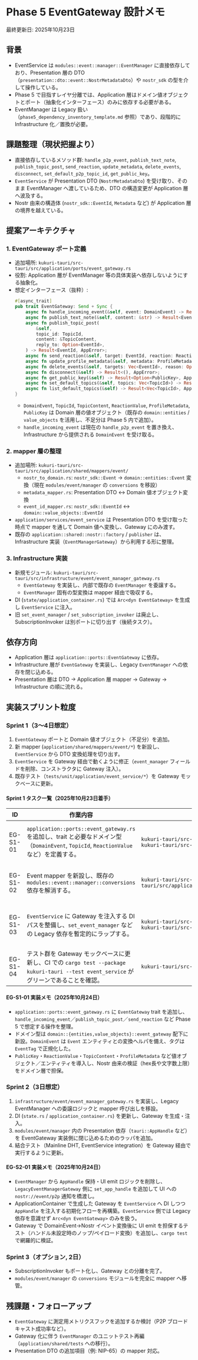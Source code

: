 # Phase 5 EventGateway 設計メモ
最終更新日: 2025年10月23日

## 背景
- EventService は `modules::event::manager::EventManager` に直接依存しており、Presentation 層の DTO（`presentation::dto::event::NostrMetadataDto`）や `nostr_sdk` の型を介して操作している。
- Phase 5 で目指すレイヤ分離では、Application 層はドメイン値オブジェクトとポート（抽象化インターフェース）のみに依存する必要がある。
- EventManager は Legacy 扱い（`phase5_dependency_inventory_template.md` 参照）であり、段階的に Infrastructure 化／置換が必要。

## 課題整理（現状把握より）
- 直接依存しているメソッド群: `handle_p2p_event`, `publish_text_note`, `publish_topic_post`, `send_reaction`, `update_metadata`, `delete_events`, `disconnect`, `set_default_p2p_topic_id`, `get_public_key`。
- `EventService` が Presentation DTO (`NostrMetadataDto`) を受け取り、そのまま EventManager へ渡しているため、DTO の構造変更が Application 層へ波及する。
- Nostr 由来の構造体 (`nostr_sdk::EventId`, `Metadata` など) が Application 層の境界を越えている。

## 提案アーキテクチャ

### 1. EventGateway ポート定義
- 追加場所: `kukuri-tauri/src-tauri/src/application/ports/event_gateway.rs`
- 役割: Application 層が EventManager 等の具体実装へ依存しないようにする抽象化。
- 想定インターフェース（抜粋）:
  ```rust
  #[async_trait]
  pub trait EventGateway: Send + Sync {
      async fn handle_incoming_event(&self, event: DomainEvent) -> Result<(), AppError>;
      async fn publish_text_note(&self, content: &str) -> Result<EventId, AppError>;
      async fn publish_topic_post(
          &self,
          topic_id: TopicId,
          content: &TopicContent,
          reply_to: Option<EventId>,
      ) -> Result<EventId, AppError>;
      async fn send_reaction(&self, target: EventId, reaction: ReactionValue) -> Result<EventId, AppError>;
      async fn update_profile_metadata(&self, metadata: ProfileMetadata) -> Result<EventId, AppError>;
      async fn delete_events(&self, targets: Vec<EventId>, reason: Option<String>) -> Result<EventId, AppError>;
      async fn disconnect(&self) -> Result<(), AppError>;
      async fn get_public_key(&self) -> Result<Option<PublicKey>, AppError>;
      async fn set_default_topics(&self, topics: Vec<TopicId>) -> Result<(), AppError>;
      async fn list_default_topics(&self) -> Result<Vec<TopicId>, AppError>;
  }
  ```
  - `DomainEvent`, `TopicId`, `TopicContent`, `ReactionValue`, `ProfileMetadata`, `PublicKey` は Domain 層の値オブジェクト（既存の `domain::entities` / `value_objects` を活用し、不足分は Phase 5 内で追加）。
  - `handle_incoming_event` は現在の `handle_p2p_event` を置き換え、Infrastructure から提供される `DomainEvent` を受け取る。

### 2. mapper 層の整理
- 追加場所: `kukuri-tauri/src-tauri/src/application/shared/mappers/event/`
  - `nostr_to_domain.rs`: `nostr_sdk::Event` → `domain::entities::Event` 変換（現在 `modules/event/manager` の `conversions` を移設）
  - `metadata_mapper.rs`: Presentation DTO ↔ Domain 値オブジェクト変換
  - `event_id_mapper.rs`: `nostr_sdk::EventId` ↔ `domain::value_objects::EventId`
- `application/services/event_service` は Presentation DTO を受け取った時点で mapper を通して Domain 値へ変換し、Gateway にのみ渡す。
- 既存の `application::shared::nostr::factory` / `publisher` は、Infrastructure 実装（`EventManagerGateway`）から利用する形に整理。

### 3. Infrastructure 実装
- 新規モジュール: `kukuri-tauri/src-tauri/src/infrastructure/event/event_manager_gateway.rs`
  - `EventGateway` を実装し、内部で既存の `EventManager` を委譲する。
  - `EventManager` 固有の型変換は mapper 経由で吸収する。
- DI (`state/application_container.rs`) では `Arc<dyn EventGateway>` を生成し `EventService` に注入。
- 旧 `set_event_manager` / `set_subscription_invoker` は廃止し、SubscriptionInvoker は別ポートに切り出す（後続タスク）。

## 依存方向
- Application 層は `application::ports::EventGateway` に依存。
- Infrastructure 層が `EventGateway` を実装し、Legacy `EventManager` への依存を閉じ込める。
- Presentation 層は DTO → Application 層 mapper → Gateway → Infrastructure の順に流れる。

## 実装スプリント粒度

### Sprint 1（3〜4日想定）
1. `EventGateway` ポートと Domain 値オブジェクト（不足分）を追加。
2. 新 mapper (`application/shared/mappers/event/*`) を新設し、`EventService` から DTO 変換処理を切り出す。
3. `EventService` を Gateway 経由で動くように修正（`event_manager` フィールドを削除、コンストラクタに Gateway 注入）。
4. 既存テスト（`tests/unit/application/event_service/*`）を Gateway モックベースに更新。

#### Sprint 1 タスク一覧（2025年10月23日着手）
| ID | 作業内容 | 対象パス/モジュール | チェックポイント |
| --- | --- | --- | --- |
| EG-S1-01 | `application::ports::event_gateway.rs` を追加し、trait と必要なドメイン型（`DomainEvent`, `TopicId`, `ReactionValue` など）を定義する。 | `kukuri-tauri/src-tauri/src/application/ports/event_gateway.rs`<br>`kukuri-tauri/src-tauri/src/domain/{entities,value_objects}/event_gateway/*` | trait 定義とドキュメントコメント／`phase5_event_gateway_design.md` のインターフェース差分が一致すること。 |
| EG-S1-02 | Event mapper を新設し、既存の `modules::event::manager::conversions` 依存を解消する。 | `kukuri-tauri/src-tauri/src/application/shared/mappers/event/{nostr_to_domain.rs,metadata_mapper.rs,event_id_mapper.rs}` | Nostr DTO 変換が Application 層内で完結し、`EventService` からの参照が新 mapper 経由になること。 |
| EG-S1-03 | `EventService` に Gateway を注入する DI パスを整備し、`set_event_manager` などの Legacy 依存を暫定的にラップする。 | `kukuri-tauri/src-tauri/src/application/services/event_service/*`<br>`kukuri-tauri/src-tauri/src/state/{application_container.rs,state.rs}` | 既存テストが Gateway モックで通り、Legacy EventManager へのアクセスが `LegacyEventManagerGateway`（仮称）経由になること。 |
| EG-S1-04 | テスト群を Gateway モックベースに更新し、CI での `cargo test --package kukuri-tauri --test event_service` がグリーンであることを確認。 | `kukuri-tauri/src-tauri/tests/unit/application/event_service/*` | Mock 実装が `EventGateway` trait を実装し、既存のビヘイビア検証を維持する。 |

#### EG-S1-01 実装メモ（2025年10月24日）
- `application::ports::event_gateway.rs` に `EventGateway` trait を追加し、`handle_incoming_event`／`publish_topic_post`／`send_reaction` など Phase 5 で想定する操作を整理。
- ドメイン型は `domain::{entities,value_objects}::event_gateway` 配下に新設。`DomainEvent` は `Event` エンティティとの変換ヘルパを備え、タグは `EventTag` で正規化した。
- `PublicKey`・`ReactionValue`・`TopicContent`・`ProfileMetadata` など値オブジェクト／エンティティを導入し、Nostr 由来の検証（hex長や文字数上限）をドメイン層で担保。

### Sprint 2（3日想定）
1. `infrastructure/event/event_manager_gateway.rs` を実装し、Legacy EventManager への委譲ロジックと mapper 呼び出しを移設。
2. DI (`state.rs` / `application_container.rs`) を更新し、Gateway を生成・注入。
3. `modules/event/manager` 内の Presentation 依存（`tauri::AppHandle` など）を EventGateway 実装側に閉じ込めるためのラッパを追加。
4. 結合テスト（Mainline DHT, EventService integration）を Gateway 経由で実行するように更新。

#### EG-S2-01 実装メモ（2025年10月24日）
- `EventManager` から `AppHandle` 保持・UI emit ロジックを削除し、`LegacyEventManagerGateway` 側に `set_app_handle` を追加して UI への `nostr://event/p2p` 通知を橋渡し。
- ApplicationContainer で生成した Gateway を `EventService` へ DI しつつ `AppHandle` を注入する初期化フローを再構築。`EventService` 側では Legacy 依存を意識せず `Arc<dyn EventGateway>` のみを扱う。
- Gateway で DomainEvent→Nostr イベント変換後に UI emit を担保するテスト（ハンドル未設定時のノップ/ペイロード変換）を追加し、`cargo test` で網羅的に検証。

### Sprint 3（オプション, 2日）
- SubscriptionInvoker もポート化し、Gateway との分離を完了。
- `modules/event/manager` の `conversions` モジュールを完全に mapper へ移管。

## 残課題・フォローアップ
- `EventGateway` に測定用メトリクスフックを追加するか検討（P2P ブロードキャスト成功率など）。
- Gateway 化に伴う `EventManager` のユニットテスト再編（`application/shared/tests` への移行）。
- Presentation DTO の追加項目（例: NIP-65）の mapper 対応。
